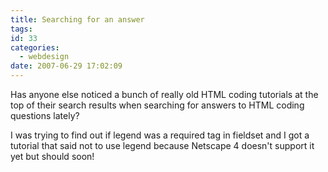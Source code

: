 ```yaml
---
title: Searching for an answer
tags:
id: 33
categories:
  - webdesign
date: 2007-06-29 17:02:09
---
```


Has anyone else noticed a bunch of really old HTML coding tutorials at the top of their search results when searching for answers to HTML coding questions lately?

I was trying to find out if legend was a required tag in fieldset and I got a tutorial that said not to use legend because Netscape 4 doesn't support it yet but should soon!
